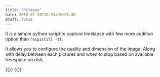 ```yaml
---
title: "Pilapse"
date: 2018-07-28T18:53:05+05:30
draft: false
---
```


It is a simple python script to capture timelapse with few more addition option than `raspistill -tl`. 

It allows you to configure the quality and dimension of the image. Along with delay between each pictures and when to stop based on available freespace on disk.

{{<noscript url="https://gist.github.com/palaniraja/a0ee100dec5a7dbd6a704c51adb96ba2">}}
{{<gist palaniraja a0ee100dec5a7dbd6a704c51adb96ba2>}}